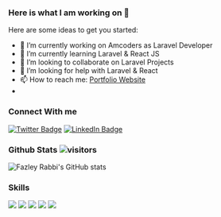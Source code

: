 ### Here is what I am working on 👋

Here are some ideas to get you started:

- 🔭 I’m currently working on Amcoders as Laravel Developer
- 🌱 I’m currently learning Laravel & React JS
- 👯 I’m looking to collaborate on Laravel Projects
- 🤔 I’m looking for help with Laravel & React
- 📫 How to reach me: [Portfolio Website](https://fazleyrabbi.me)
- 
### Connect With me
[![Twitter Badge](https://img.shields.io/badge/Twitter-Profile-informational?style=flat-square&logo=twitter&logoColor=white&color=1CA2F1)](https://twitter.com/fazley__rabby)
[![LinkedIn Badge](https://img.shields.io/badge/LinkedIn-Profile-informational?style=flat-square&logo=linkedin&logoColor=white&color=0D76A8)](https://www.linkedin.com/in/fazley-rabby/)



### Github Stats  ![visitors](https://visitor-badge.glitch.me/badge?page_id=${fazleyrabby}.${https://github.com/fazleyrabby/fazleyrabby})

![Fazley Rabbi's GitHub stats](https://github-readme-stats.vercel.app/api?username=fazleyrabby&show_icons=true&count_private=true)


### Skills 

[](https://img.shields.io/badge/CSS-informational?style=flat&logo=css3&&color=blueviolet)
![](https://img.shields.io/badge/-HTML-05122A?style=flat&logo=HTML5&logoColor=white&color=blueviolet)
![](https://img.shields.io/badge/Sass-informational?style=flat&logo=Sass&logoColor=white&color=blueviolet)
![](https://img.shields.io/badge/PHP-informational?style=flat&logo=php&logoColor=white&color=blueviolet)
![](https://img.shields.io/badge/Mysql-informational?style=flat&logo=mysql&logoColor=white&color=blueviolet)
![](https://img.shields.io/badge/Laravel-informational?style=flat&logo=laravel&logoColor=white&color=blueviolet)

<!--START_SECTION:waka-->
<!--END_SECTION:waka-->






